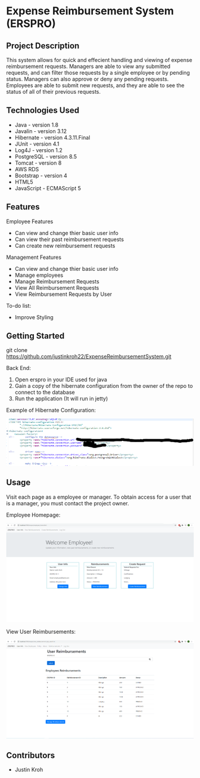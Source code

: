 # Expense Reimbursement System (ERSPRO)

## Project Description

This system allows for quick and effecient handling and viewing of expense reimbursement requests. Managers are able to view any submitted requests, and can filter those requests by a single employee or by pending status. Managers can also approve or deny any pending requests. Employees are able to submit new requests, and they are able to see the status of all of their previous requests.

## Technologies Used

* Java - version 1.8
* Javalin - version 3.12
* Hibernate - version 4.3.11.Final
* JUnit - version 4.1
* Log4J - version 1.2
* PostgreSQL - version 8.5
* Tomcat - version 8
* AWS RDS 
* Bootstrap - version 4
* HTML5
* JavaScript - ECMAScript 5


## Features

Employee Features

* Can view and change thier basic user info
* Can view their past reimbursement requests
* Can create new reimbursement requests


Management Features
* Can view and change thier basic user info
* Manage employees
* Manage Reimbursement Requests
* View All Reimbursement Requests
* View Reimbursement Requests by User


To-do list:
* Improve Styling

## Getting Started
   
git clone https://github.com/justinkroh22/ExpenseReimbursementSystem.git

Back End:

1. Open erspro in your IDE used for java
2. Gain a copy of the hibernate configuration from the owner of the repo to connect to the database
3. Run the application (It will run in jetty)

Example of Hibernate Configuration:

![](mkimg/hibernateconfigexample.png)


## Usage

Visit each page as a employee or manager. To obtain access for a user that is a manager, you must contact the project owner.

Employee Homepage:


![](mkimg/employeehome.png)


View User Reimbursements:


![](mkimg/userreim.png)


## Contributors

* Justin Kroh

